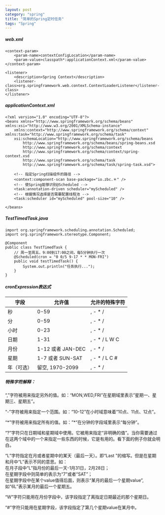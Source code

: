 ```yaml
---
layout: post
category: "spring"
title: "简单的Spring定时任务"
tags: "Spring"
---
```


##### web.xml  

    <context-param>
        <param-name>contextConfigLocation</param-name>
        <param-value>classpath*:applicationContext.xml</param-value>
    </context-param>
    
    <listener>
        <description>Spring Context</description>
        <listener-class>org.springframework.web.context.ContextLoaderListener</listener-class>
    </listener>

##### applicationContext.xml  

    <?xml version="1.0" encoding="UTF-8"?>
    <beans xmlns="http://www.springframework.org/schema/beans" xmlns:xsi="http://www.w3.org/2001/XMLSchema-instance"
        xmlns:context="http://www.springframework.org/schema/context" xmlns:task="http://www.springframework.org/schema/task"
        xsi:schemaLocation="http://www.springframework.org/schema/beans
            http://www.springframework.org/schema/beans/spring-beans.xsd
            http://www.springframework.org/schema/context
            http://www.springframework.org/schema/context/spring-context.xsd
            http://www.springframework.org/schema/task
            http://www.springframework.org/schema/task/spring-task.xsd">
    
        <!-- 指定Spring扫描组件的路径 -->
        <context:component-scan base-package="io.zbc.＊" />
        <!-- 使Spring能够识别@Scheduled -->
        <task:annotation-driven scheduler="myScheduled" />
        <!-- 根据情况选择是否需要配置线程池 -->
        <task:scheduler id="myScheduled" pool-size="10" />
    
    </beans>

##### TestTimedTask.java

    import org.springframework.scheduling.annotation.Scheduled;
    import org.springframework.stereotype.Component;
    
    @Component
    public class TestTimedTask {
        // 周一至周五，9:00到17:00之间，每5分钟执行一次
        @Scheduled(cron = "0 0/5 9-17 * * MON-FRI")
        public void testTimedTask() {
            System.out.println("任务执行...");
        }
    }

##### cronExpression表达式  

| 字段 | 允许值 | 允许的特殊字符 |
| --- | --- | --- |
| 秒 | 0-59 | , - * / |
| 分 | 0-59 | , - * / |
| 小时 | 0-23 | , - * / | |
| 日期 | 1-31 | , - * / L W C |
| 月份 | 1-12 或者 JAN-DEC | , - * / |
| 星期 | 1-7 或者 SUN-SAT | , - * / L C # |
| 年（可选） | 留空, 1970-2099 | , - * / |

##### 特殊字符解释：  

“,”字符被用来指定另外的值。如：“MON,WED,FRI”在星期域里表示”星期一、星期三、星期五”。  

“-”字符被用来指定一个范围。如：“10-12”在小时域意味着“10点、11点、12点”。  

“\*”字符被用来指定所有的值。如：”\*“在分钟的字段域里表示“每分钟”。  

“?”字符只在日期域和星期域中使用。它被用来指定“非明确的值”。当你需要通过在这两个域中的一个来指定一些东西的时候，它是有用的。看下面的例子你就会明白。  

“L”字符指定在月或者星期中的某天（最后一天）。即“Last ”的缩写。但是在星期和月中“L”表示不同的意思。如：  
在月子段中“L”指月份的最后一天-1月31日，2月28日；  
在星期字段中则简单的表示为“7”或者“SAT”；  
在星期字段中在某个value值得后面，则表示“某月的最后一个星期value”,如“6L”表示某月的最后一个星期五。  

“W”字符只能用在月份字段中，该字段指定了离指定日期最近的那个星期日。  

“#”字符只能用在星期字段，该字段指定了第几个星期value在某月中。  


